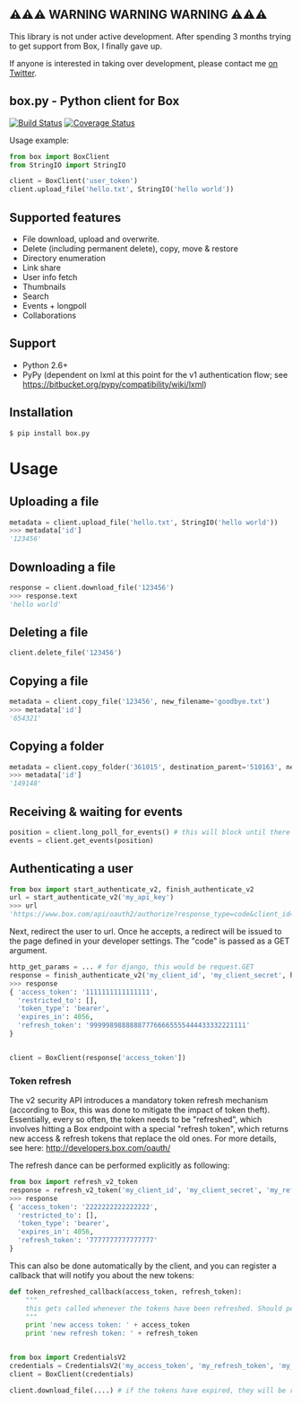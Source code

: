 ⚠⚠⚠ WARNING WARNING WARNING ⚠⚠⚠
--------------------------------
This library is not under active development.
After spending 3 months trying to get support from Box, I finally gave up.

If anyone is interested in taking over development, please contact me [on Twitter](https://twitter.com/eiopa).



box.py - Python client for Box
------------------------------

[![Build Status](https://secure.travis-ci.org/sookasa/box.py.png?branch=master)](http://travis-ci.org/sookasa/box.py) [![Coverage Status](https://coveralls.io/repos/sookasa/box.py/badge.png)](https://coveralls.io/r/sookasa/box.py)


Usage example:
```python
from box import BoxClient
from StringIO import StringIO

client = BoxClient('user_token')
client.upload_file('hello.txt', StringIO('hello world'))
```


Supported features
----------------------------
- File download, upload and overwrite.
- Delete (including permanent delete), copy, move & restore
- Directory enumeration
- Link share
- User info fetch
- Thumbnails
- Search
- Events + longpoll
- Collaborations

Support
-------
- Python 2.6+
- PyPy (dependent on lxml at this point for the v1 authentication flow; see https://bitbucket.org/pypy/compatibility/wiki/lxml)

Installation
-------------
```
$ pip install box.py
```

Usage
=====

Uploading a file
----------------
```python
metadata = client.upload_file('hello.txt', StringIO('hello world'))
>>> metadata['id']
'123456'
```

Downloading a file
------------------
```python
response = client.download_file('123456')
>>> response.text
'hello world'
```

Deleting a file
---------------
```python
client.delete_file('123456')
```


Copying a file
--------------
```python
metadata = client.copy_file('123456', new_filename='goodbye.txt')
>>> metadata['id']
'654321'
```


Copying a folder
--------------
```python
metadata = client.copy_folder('361015', destination_parent='510163', new_foldername='goodbye')
>>> metadata['id']
'149148'
```


Receiving & waiting for events
------------------------------
```python
position = client.long_poll_for_events() # this will block until there are new events
events = client.get_events(position)
```

Authenticating a user
--------------------------
```python
from box import start_authenticate_v2, finish_authenticate_v2
url = start_authenticate_v2('my_api_key')
>>> url
'https://www.box.com/api/oauth2/authorize?response_type=code&client_id=my_api_key'
```

Next, redirect the user to url.
Once he accepts, a redirect will be issued to the page defined in your developer settings. The "code" is passed as a GET argument.

```python
http_get_params = ... # for django, this would be request.GET
response = finish_authenticate_v2('my_client_id', 'my_client_secret', http_get_params['code'])
>>> response
{ 'access_token': '1111111111111111',
  'restricted_to': [],
  'token_type': 'bearer',
  'expires_in': 4056,
  'refresh_token': '999998988888877766665555444433332221111'
}


client = BoxClient(response['access_token'])
```

### Token refresh
The v2 security API introduces a mandatory token refresh mechanism (according to Box, this was done to mitigate the impact of token theft).
Essentially, every so often, the token needs to be "refreshed", which involves hitting a Box endpoint with a special "refresh token", which returns new access  & refresh tokens that replace the old ones.
For more details, see here: http://developers.box.com/oauth/


The refresh dance can be performed explicitly as following:
```python
from box import refresh_v2_token
response = refresh_v2_token('my_client_id', 'my_client_secret', 'my_refresh_token')
>>> response
{ 'access_token': '2222222222222222',
  'restricted_to': [],
  'token_type': 'bearer',
  'expires_in': 4056,
  'refresh_token': '7777777777777777'
}
```

This can also be done automatically by the client, and you can register a callback that will notify you about the new tokens:
```python
def token_refreshed_callback(access_token, refresh_token):
	"""
	this gets called whenever the tokens have been refreshed. Should persist those somewhere.
	"""
	print 'new access token: ' + access_token
	print 'new refresh token: ' + refresh_token


from box import CredentialsV2
credentials = CredentialsV2('my_access_token', 'my_refresh_token', 'my_client_id', 'my_client_secret', refresh_callback=token_refreshed_callback)
client = BoxClient(credentials)

client.download_file(....) # if the tokens have expired, they will be refreshed automatically and token_refreshed_callback would get invoked
